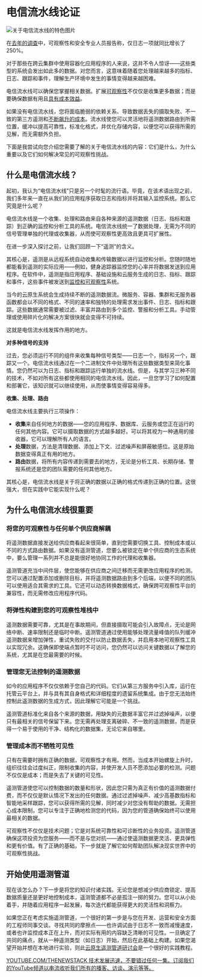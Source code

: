 # 电信流水线论证

![关于电信流水线的特色图片](https://cdn.thenewstack.io/media/2025/01/320af1bd-pipelines-1024x576.jpeg)

在[去年的调查](https://chronosphere.io/learn/observability-log-data-trends/)中，可观察性和安全专业人员报告称，仅日志一项就同比增长了250%。

对于那些在跨云集群中使用容器化应用程序的人来说，这并不令人惊讶——这些类型的系统会发出如此多的数据。对您而言，这意味着随着您处理越来越多的指标、日志、跟踪和事件，理解生产环境中发生的事情变得越来越困难。

电信流水线可以确保您掌握相关数据。扩展[可观察性](https://thenewstack.io/observability/)不仅仅是收集更多数据；而是要确保数据有用且[具有成本效益](https://thenewstack.io/4-unexpected-costs-of-unreliable-observability/)。

如果没有电信流水线，您将面临脆弱的依赖关系、导致数据丢失的摄取失败、不一致的第三方遥测和[不断飙升的成本](https://www.youtube.com/watch?v=UAxvLK_ZYYU)。流水线使您可以灵活地将遥测数据路由到所需位置，缓冲以提高可靠性，标准化格式，并优化存储内容，以便您可以获得所需的见解，而无需额外负担。

下面是我尝试向您介绍您需要了解的关于电信流水线的内容：它们是什么，为什么重要以及它们如何解决常见的可观察性挑战。

## 什么是电信流水线？

起初，我认为“电信流水线”只是另一个时髦的流行语。毕竟，在该术语出现之前，我们多年来一直在从我们的应用程序获取日志和指标并将其输入监控系统。那么它究竟是什么呢？

电信流水线是一个收集、处理和路由来自各种来源的遥测数据（日志、指标和跟踪）到正确的监控和分析工具的系统。电信流水线统一了数据处理，无需为不同的信号管理单独的代理或收集器，从而使可观察性更高效且更具可扩展性。

在进一步深入探讨之前，让我们回顾一下“遥测”的含义。

其核心是，遥测是从远程系统自动收集和传输数据以进行监控和分析。您随时随地都能看到遥测的实际应用——例如，健身追踪器监控您的心率并将数据发送到应用程序。在软件中，遥测是指应用程序、基础设施和云服务生成的日志、指标、跟踪和事件，这些事件被发送到[监控和可观察性](https://thenewstack.io/monitoring-vs-observability-whats-the-difference/)系统。

当今的云原生系统会生成持续不断的遥测数据流。微服务、容器、集群和无服务器函数都会以不同的格式、不同的速率和独特的处理需求发出事件、日志、指标和跟踪。这些数据通常需要被过滤、丰富并路由到多个监控、警报和分析工具。手动管理或使用碎片化的解决方案很快就会变得不可持续。

这就是电信流水线发挥作用的地方。

**对多种信号的支持**

过去，您必须运行不同的组件来收集每种信号类型——日志一个，指标另一个，跟踪又一个。电信流水线通过在一个二进制文件中处理所有这些数据类型来简化事情。您仍然可以为日志、指标和跟踪运行单独的流水线。但是，与其学习三种不同的技术，不如对所有这些都使用相同的电信流水线。因此，一旦您学习了如何配置和部署它，该知识就可以继续使用，从而使事情变得容易得多。

**收集、处理、路由**

电信流水线主要执行三项操作：

* **收集**来自任何地方的数据——您的应用程序、数据库、云服务或您正在运行的任何其他内容。它可以摄取数据的方式越多越好。可以将其视为一种通用的接收器，它可以理解所有人的语言。
* **处理**数据，方法是清理数据、添加上下文、过滤噪声和屏蔽敏感位。这是原始数据变得真正有用的地方。
* **路由**数据，将所有内容传递到需要去的地方，无论是分析工具、长期存储、警报系统还是您的团队需要的任何其他地方。

其核心是，电信流水线是关于将正确的数据以正确的格式传递到正确的位置。这很强大，但在实践中它能实现什么呢？

## 为什么电信流水线很重要
### 将您的可观察性与任何单个供应商解耦
将遥测数据直接发送给供应商看起来很简单，直到您需要切换工具、控制成本或以不同的方式路由数据。如果没有遥测管道，您要么被锁定在单个供应商的生态系统中，要么管理一系列并不总是能很好地协同工作的代理和收集器。

遥测管道充当中间件层，使您能够在供应商之间迁移而无需更改应用程序的检测。您可以通过配置添加或删除目标，并将遥测数据路由到多个后端，以便不同的团队可以使用适合其需求的工具。它还可以动态转换数据格式，确保跨可观察性平台的兼容性，而无需修改应用程序代码。


### 将弹性构建到您的可观察性堆栈中

遥测数据需要可靠，尤其是在事故期间，但直接摄取可能会引入故障点，无论是网络中断、速率限制还是临时中断。遥测管道通过使用能够处理流量峰值的队列缓冲遥测数据来增加弹性，重试失败的交付以防止数据丢失，并启用本地可观察性工具以实现冗余。这确保即使端点暂时不可访问，您仍然可以访问关键数据以了解您的系统，尤其是在您最需要的时候。


### 管理您无法控制的遥测数据

如今的应用程序不仅仅依赖于您自己的代码。它们从第三方服务中引入库，运行在托管云平台上，并与具有其自身格式和详细程度的遗留系统集成。由于您无法始终控制此遥测数据的生成方式，因此理解它可能是一个挑战。

遥测管道标准化来自各个来源的数据，用缺失的元数据丰富它并过滤掉噪声，以便只有最相关的信号保留下来。您无需再处理支离破碎、不一致的遥测数据，而是获得一个易于使用的干净、结构化的数据集，无论它来自哪里。


### 管理成本而不牺牲可见性

只有在需要时拥有正确的数据，可观察性才有用。然而，当成本开始螺旋上升时，组织往往会过度纠正，限制收集的内容，并使开发人员不愿添加必要的检测。问题不仅仅是成本；而是失去了关键的可见性。

遥测管道使您可以控制数据的数量和形状，因此您只需为真正有价值的遥测数据付费，而不仅仅是默认情况下发出的任何数据。通过过滤掉噪声、减少高基数指标和智能地采样跟踪，您可以获得所需的见解，同时减少对您没有帮助的数据。无需担心成本限制，您可以专注于正确地检测您的代码，因为您的管道确保始终可以使用最相关的数据。

可观察性不仅仅是技术问题；它是对系统可靠性和可诊断性的业务投资。遥测管道确保这项投资为您服务——而不是与您对抗——通过使遥测数据更灵活、更具弹性和更有价值。有了正确的基础，下一步就是了解它如何帮助团队解决现实世界中的可观察性挑战。


## 开始使用遥测管道

现在该怎么办？下一步是将您的知识付诸实践。无论您是想减少供应商锁定、提高数据质量还是更好地控制成本，遥测管道都不必是孤注一掷的努力。您可以从小处着手，并随着应用程序一起发展，每次迭代都能获得更大的灵活性和洞察力。

如果您正在考虑实施遥测管道，一个很好的第一步是与您在开发、运营和安全方面的工程师同事交谈。寻找共同的摩擦点——也许调试由于日志不一致而减慢速度，或者也许监控成本正在上升，而对实际有用的内容缺乏清晰的可见性。一旦确定了共同的痛点，就从一种遥测类型（如日志）开始，然后在此基础上构建。如果您渴望开始并想在本地进行实验，则此[云原生遥测管道研讨会](https://o11y-workshops.gitlab.io/workshop-fluentbit/)是一个很好的实践教程。

[YOUTUBE.COM/THENEWSTACK 技术发展迅速，不要错过任何一集。订阅我们的YouTube频道以串流收听我们所有的播客、访谈、演示等等。](https://youtube.com/thenewstack?sub_confirmation=1)